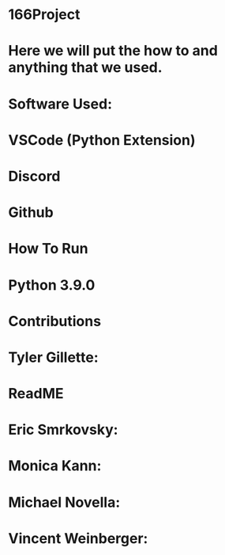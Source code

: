 # 166Project
# Here we will put the how to and anything that we used.

# Software Used:
# VSCode (Python Extension)
# Discord
# Github
#
#
#


# How To Run
# Python 3.9.0

# Contributions
#
# Tyler Gillette:
# ReadME
#
#
# Eric Smrkovsky:
#
#
#
# Monica Kann:
#
#
#
# Michael Novella:
#
#
#
# Vincent Weinberger:
#
#
#